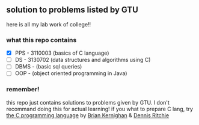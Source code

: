 ## solution to problems listed by GTU
here is all my lab work of college!!  

### what this repo contains
- [x] PPS - 3110003 (basics of C language)  
- [ ] DS - 3130702 (data structures and algorithms using C)  
- [ ] DBMS - (basic sql queries)
- [ ] OOP - (object oriented programming in Java)

### remember!
this repo just contains solutions to problems given by GTU. I don't recommand doing this for actual learning! if you what to prepare C lang, try [the C programming language](https://en.wikipedia.org/wiki/The_C_Programming_Language) by [Brian Kernighan](https://en.wikipedia.org/wiki/Brian_Kernighan) & [Dennis Ritchie](https://en.wikipedia.org/wiki/Dennis_Ritchie)
